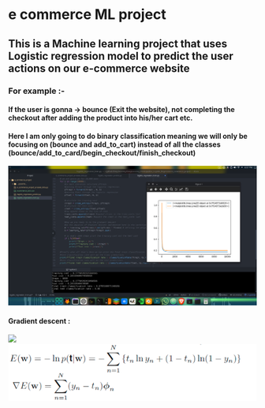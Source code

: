 # e commerce ML project
## This is a Machine learning project that uses Logistic regression model to predict the user actions on our e-commerce website
### For example :-
#### If the user is gonna -> bounce (Exit the website), not completing the checkout after adding the product into his/her cart etc.
#### Here I am only going to do binary classification meaning we will only be focusing on (bounce and add_to_cart) instead of all the classes (bounce/add_to_card/begin_checkout/finish_checkout)
![](util_pics/1.png)

#### Gradient descent :
![](util_pics/2.png)
![](util_pics/3.png)
